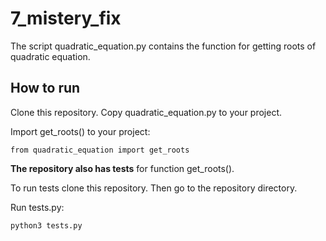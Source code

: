 7_mistery_fix
===================

The script quadratic_equation.py contains the function for getting roots of quadratic equation.

How to run
---------- 

Clone this repository. Copy quadratic_equation.py to your project.

Import get_roots() to your project:

```
from quadratic_equation import get_roots
```

**The repository also has tests** for function get_roots(). 

To run tests clone this repository. Then go to the repository directory.

Run tests.py:

```
python3 tests.py
```

